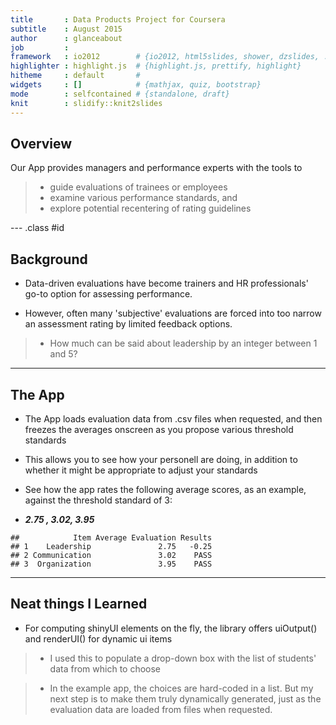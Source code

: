 ```yaml
---
title       : Data Products Project for Coursera
subtitle    : August 2015
author      : glanceabout
job         : 
framework   : io2012        # {io2012, html5slides, shower, dzslides, ...}
highlighter : highlight.js  # {highlight.js, prettify, highlight}
hitheme     : default       # 
widgets     : []            # {mathjax, quiz, bootstrap}
mode        : selfcontained # {standalone, draft}
knit        : slidify::knit2slides
---
```


## Overview

Our App provides managers and performance experts with the tools to 

> * guide evaluations of trainees or employees
> * examine various performance standards, and
> * explore potential recentering of rating guidelines

--- .class #id 

## Background

* Data-driven evaluations have become trainers and HR professionals' go-to option for assessing performance.

* However, often many 'subjective' evaluations are forced into too narrow an assessment rating by limited feedback options.

> * How much can be said about leadership by an integer between 1 and 5?

---

## The App

* The App loads evaluation data from .csv files when requested, and then freezes the averages onscreen as you propose various threshold standards

* This allows you to see how your personell are doing, in addition to whether it might be appropriate to adjust your standards

* See how the app rates the following average scores, as an example, against the threshold standard of 3:

* ***2.75 , 3.02, 3.95***


```
##            Item Average Evaluation Results
## 1    Leadership               2.75   -0.25
## 2 Communication               3.02    PASS
## 3  Organization               3.95    PASS
```


---

## Neat things I Learned

* For computing shinyUI elements on the fly, the library offers uiOutput() and renderUI() for dynamic ui items

> * I used this to populate a drop-down box with the list of students' data from which to choose

> * In the example app, the choices are hard-coded in a list. But my next step is to make them truly dynamically generated, just as the evaluation data are loaded from files when requested.




